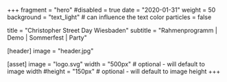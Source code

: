 +++
fragment = "hero"
#disabled = true
date = "2020-01-31"
weight = 50
background = "text_light" # can influence the text color
particles = false

title = "Christopher Street Day Wiesbaden"
subtitle = "Rahmenprogramm | Demo | Sommerfest | Party"

[header]
  image = "header.jpg"

[asset]
  image = "logo.svg"
  width = "500px" # optional - will default to image width
  #height = "150px" # optional - will default to image height
+++
